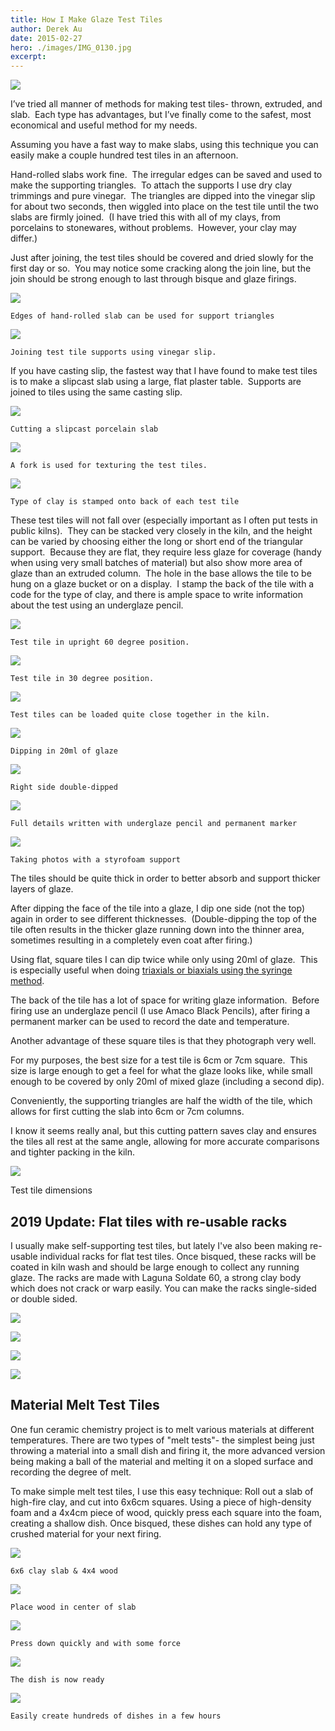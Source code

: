 ```yaml
---
title: How I Make Glaze Test Tiles
author: Derek Au
date: 2015-02-27
hero: ./images/IMG_0130.jpg
excerpt: 
---
```


![](./images/IMG_0130.jpg)

I’ve tried all manner of methods for making test tiles- thrown, extruded, and slab.  Each type has advantages, but I’ve finally come to the safest, most economical and useful method for my needs.

Assuming you have a fast way to make slabs, using this technique you can easily make a couple hundred test tiles in an afternoon.

Hand-rolled slabs work fine.  The irregular edges can be saved and used to make the supporting triangles.  To attach the supports I use dry clay trimmings and pure vinegar.  The triangles are dipped into the vinegar slip for about two seconds, then wiggled into place on the test tile until the two slabs are firmly joined.  (I have tried this with all of my clays, from porcelains to stonewares, without problems.  However, your clay may differ.)

Just after joining, the test tiles should be covered and dried slowly for the first day or so.  You may notice some cracking along the join line, but the join should be strong enough to last through bisque and glaze firings.

![](./images/IMG_1272.jpg)
    
    Edges of hand-rolled slab can be used for support triangles
    
![](./images/IMG_1276.jpg)
    
    Joining test tile supports using vinegar slip.
    

If you have casting slip, the fastest way that I have found to make test tiles is to make a slipcast slab using a large, flat plaster table.  Supports are joined to tiles using the same casting slip.

![](./images/IMG_0278.jpg)
    
    Cutting a slipcast porcelain slab
    
![](./images/IMG_0285.jpg)
    
    A fork is used for texturing the test tiles.
    
![](./images/IMG_0277.jpg)
    
    Type of clay is stamped onto back of each test tile
    

These test tiles will not fall over (especially important as I often put tests in public kilns).  They can be stacked very closely in the kiln, and the height can be varied by choosing either the long or short end of the triangular support.  Because they are flat, they require less glaze for coverage (handy when using very small batches of material) but also show more area of glaze than an extruded column.  The hole in the base allows the tile to be hung on a glaze bucket or on a display.  I stamp the back of the tile with a code for the type of clay, and there is ample space to write information about the test using an underglaze pencil.

![](./images/IMG_0289.jpg)
    
    Test tile in upright 60 degree position.
    
![](./images/IMG_0290.jpg)
    
    Test tile in 30 degree position.
    
![](./images/IMG_0130.jpg)
    
    Test tiles can be loaded quite close together in the kiln.
    
![](./images/IMG_1477.jpg)
    
    Dipping in 20ml of glaze
    
![](./images/IMG_9419-TBF50WA50.jpg)
    
    Right side double-dipped
    
![](./images/IMG_1494_sq.jpg)
    
    Full details written with underglaze pencil and permanent marker
    
![](./images/IMG_2225-e1457657955469.jpg)
    
    Taking photos with a styrofoam support
    

The tiles should be quite thick in order to better absorb and support thicker layers of glaze.

After dipping the face of the tile into a glaze, I dip one side (not the top) again in order to see different thicknesses.  (Double-dipping the top of the tile often results in the thicker glaze running down into the thinner area, sometimes resulting in a completely even coat after firing.)

Using flat, square tiles I can dip twice while only using 20ml of glaze.  This is especially useful when doing [triaxials or biaxials using the syringe method](http://www.derekau.net/2015/05/triaxial-testing/).

The back of the tile has a lot of space for writing glaze information.  Before firing use an underglaze pencil (I use Amaco Black Pencils), after firing a permanent marker can be used to record the date and temperature.

Another advantage of these square tiles is that they photograph very well.

For my purposes, the best size for a test tile is 6cm or 7cm square.  This size is large enough to get a feel for what the glaze looks like, while small enough to be covered by only 20ml of mixed glaze (including a second dip).

Conveniently, the supporting triangles are half the width of the tile, which allows for first cutting the slab into 6cm or 7cm columns.

I know it seems really anal, but this cutting pattern saves clay and ensures the tiles all rest at the same angle, allowing for more accurate comparisons and tighter packing in the kiln.

![](./images/test_tile_layout1.png)

Test tile dimensions

## 2019 Update: Flat tiles with re-usable racks

I usually make self-supporting test tiles, but lately I've also been making re-usable individual racks for flat test tiles. Once bisqued, these racks will be coated in kiln wash and should be large enough to collect any running glaze. The racks are made with Laguna Soldate 60, a strong clay body which does not crack or warp easily. You can make the racks single-sided or double sided.

![](./images/IMG_1606.jpg)
    
![](./images/IMG_1608.jpg)
    
![](./images/IMG_1611.jpg)
    
![](./images/IMG_1813.jpg)
    

## Material Melt Test Tiles

One fun ceramic chemistry project is to melt various materials at different temperatures. There are two types of "melt tests"- the simplest being just throwing a material into a small dish and firing it, the more advanced version being making a ball of the material and melting it on a sloped surface and recording the degree of melt.

To make simple melt test tiles, I use this easy technique: Roll out a slab of high-fire clay, and cut into 6x6cm squares. Using a piece of high-density foam and a 4x4cm piece of wood, quickly press each square into the foam, creating a shallow dish. Once bisqued, these dishes can hold any type of crushed material for your next firing.

![](./images/IMG_1894.jpg)
    
    6x6 clay slab & 4x4 wood
    
![](./images/IMG_1895.jpg)
    
    Place wood in center of slab
    
![](./images/IMG_1898.jpg)
    
    Press down quickly and with some force
    
![](./images/IMG_1900.jpg)
    
    The dish is now ready
    
![](./images/IMG_1903.jpg)
    
    Easily create hundreds of dishes in a few hours
